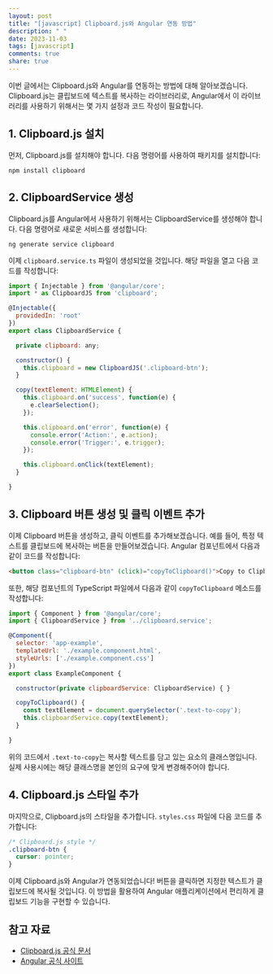 ```yaml
---
layout: post
title: "[javascript] Clipboard.js와 Angular 연동 방법"
description: " "
date: 2023-11-03
tags: [javascript]
comments: true
share: true
---
```


이번 글에서는 Clipboard.js와 Angular를 연동하는 방법에 대해 알아보겠습니다. Clipboard.js는 클립보드에 텍스트를 복사하는 라이브러리로, Angular에서 이 라이브러리를 사용하기 위해서는 몇 가지 설정과 코드 작성이 필요합니다.

## 1. Clipboard.js 설치

먼저, Clipboard.js를 설치해야 합니다. 다음 명령어를 사용하여 패키지를 설치합니다:

```shell
npm install clipboard
```

## 2. ClipboardService 생성

Clipboard.js를 Angular에서 사용하기 위해서는 ClipboardService를 생성해야 합니다. 다음 명령어로 새로운 서비스를 생성합니다:

```shell
ng generate service clipboard
```

이제 `clipboard.service.ts` 파일이 생성되었을 것입니다. 해당 파일을 열고 다음 코드를 작성합니다:

```javascript
import { Injectable } from '@angular/core';
import * as ClipboardJS from 'clipboard';

@Injectable({
  providedIn: 'root'
})
export class ClipboardService {

  private clipboard: any;

  constructor() { 
    this.clipboard = new ClipboardJS('.clipboard-btn');
  }

  copy(textElement: HTMLElement) {
    this.clipboard.on('success', function(e) {
      e.clearSelection();
    });

    this.clipboard.on('error', function(e) {
      console.error('Action:', e.action);
      console.error('Trigger:', e.trigger);
    });

    this.clipboard.onClick(textElement);
  }

}
```

## 3. Clipboard 버튼 생성 및 클릭 이벤트 추가

이제 Clipboard 버튼을 생성하고, 클릭 이벤트를 추가해보겠습니다. 예를 들어, 특정 텍스트를 클립보드에 복사하는 버튼을 만들어보겠습니다. Angular 컴포넌트에서 다음과 같이 코드를 작성합니다:

```html
<button class="clipboard-btn" (click)="copyToClipboard()">Copy to Clipboard</button>
```

또한, 해당 컴포넌트의 TypeScript 파일에서 다음과 같이 `copyToClipboard` 메소드를 작성합니다:

```javascript
import { Component } from '@angular/core';
import { ClipboardService } from '../clipboard.service';

@Component({
  selector: 'app-example',
  templateUrl: './example.component.html',
  styleUrls: ['./example.component.css']
})
export class ExampleComponent {

  constructor(private clipboardService: ClipboardService) { }

  copyToClipboard() {
    const textElement = document.querySelector('.text-to-copy');
    this.clipboardService.copy(textElement);
  }

}
```

위의 코드에서 `.text-to-copy`는 복사할 텍스트를 담고 있는 요소의 클래스명입니다. 실제 사용시에는 해당 클래스명을 본인의 요구에 맞게 변경해주어야 합니다.

## 4. Clipboard.js 스타일 추가

마지막으로, Clipboard.js의 스타일을 추가합니다. `styles.css` 파일에 다음 코드를 추가합니다:

```css
/* Clipboard.js style */
.clipboard-btn {
  cursor: pointer;
}
```

이제 Clipboard.js와 Angular가 연동되었습니다! 버튼을 클릭하면 지정한 텍스트가 클립보드에 복사될 것입니다. 이 방법을 활용하여 Angular 애플리케이션에서 편리하게 클립보드 기능을 구현할 수 있습니다.

## 참고 자료
- [Clipboard.js 공식 문서](https://clipboardjs.com/)
- [Angular 공식 사이트](https://angular.io/)